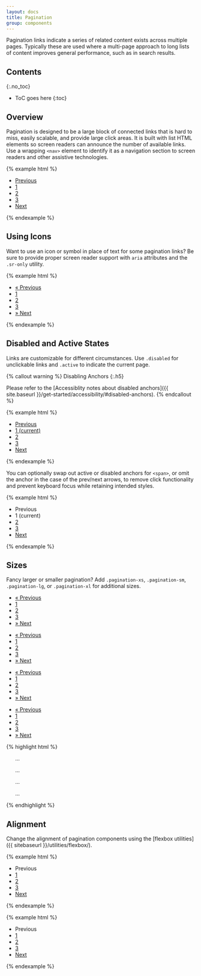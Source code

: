 ```yaml
---
layout: docs
title: Pagination
group: components
---
```


Pagination links indicate a series of related content exists across multiple pages. Typically these are used where a multi-page approach to long lists of content improves general performance, such as in search results.

## Contents
{:.no_toc}

* ToC goes here
{:toc}

## Overview

Pagination is designed to be a large block of connected links that is hard to miss, easily scalable, and provide large click areas. It is built with list HTML elements so screen readers can announce the number of available links. Use a wrapping `<nav>` element to identify it as a navigation section to screen readers and other assistive technologies.

{% example html %}
<nav aria-label="Page navigation">
  <ul class="pagination">
    <li class="page-item"><a href="#" class="page-link">Previous</a></li>
    <li class="page-item"><a href="#" class="page-link">1</a></li>
    <li class="page-item"><a href="#" class="page-link">2</a></li>
    <li class="page-item"><a href="#" class="page-link">3</a></li>
    <li class="page-item"><a href="#" class="page-link">Next</a></li>
  </ul>
</nav>
{% endexample %}

## Using Icons

Want to use an icon or symbol in place of text for some pagination links? Be sure to provide proper screen reader support with `aria` attributes and the `.sr-only` utility.

{% example html %}
<nav aria-label="Page navigation">
  <ul class="pagination">
    <li class="page-item">
      <a href="#" class="page-link" aria-label="Previous">
        <span aria-hidden="true">&laquo;</span>
        <span class="sr-only">Previous</span>
      </a>
    </li>
    <li class="page-item"><a href="#" class="page-link">1</a></li>
    <li class="page-item"><a href="#" class="page-link">2</a></li>
    <li class="page-item"><a href="#" class="page-link">3</a></li>
    <li class="page-item">
      <a href="#" class="page-link" aria-label="Next">
        <span aria-hidden="true">&raquo;</span>
        <span class="sr-only">Next</span>
      </a>
    </li>
  </ul>
</nav>
{% endexample %}

## Disabled and Active States

Links are customizable for different circumstances. Use `.disabled` for unclickable links and `.active` to indicate the current page.

{% callout warning %}
Disabling Anchors
{:.h5}

Please refer to the [Accessiblity notes about disabled anchors]({{ site.baseurl }}/get-started/accessibility/#disabled-anchors).
{% endcallout %}

{% example html %}
<nav aria-label="...">
  <ul class="pagination">
    <li class="page-item">
      <a href="#" class="page-link disabled" tabindex="-1">Previous</a>
    </li>
    <li class="page-item">
      <a href="#" class="page-link active">
        1
        <span class="sr-only">(current)</span>
      </a>
    </li>
    <li class="page-item"><a href="#" class="page-link">2</a></li>
    <li class="page-item"><a href="#" class="page-link">3</a></li>
    <li class="page-item"><a href="#" class="page-link">Next</a></li>
  </ul>
</nav>
{% endexample %}

You can optionally swap out active or disabled anchors for `<span>`, or omit the anchor in the case of the prev/next arrows, to remove click functionality and prevent keyboard focus while retaining intended styles.

{% example html %}
<nav aria-label="...">
  <ul class="pagination">
    <li class="page-item">
      <span class="page-link disabled">Previous</span>
    </li>
    <li class="page-item">
      <span class="page-link active">
        1
        <span class="sr-only">(current)</span>
      </span>
    </li>
    <li class="page-item"><a href="#" class="page-link">2</a></li>
    <li class="page-item"><a href="#" class="page-link">3</a></li>
    <li class="page-item"><a href="#" class="page-link">Next</a></li>
  </ul>
</nav>
{% endexample %}

## Sizes

Fancy larger or smaller pagination? Add `.pagination-xs`, `.pagination-sm`, `.pagination-lg`,  or `.pagination-xl` for additional sizes.

<div class="cf-example">
  <nav aria-label="...">
    <ul class="pagination pagination-xl">
      <li class="page-item">
        <a href="#" class="page-link" aria-label="Previous">
          <span aria-hidden="true">&laquo;</span>
          <span class="sr-only">Previous</span>
        </a>
      </li>
      <li class="page-item"><a href="#" class="page-link">1</a></li>
      <li class="page-item"><a href="#" class="page-link">2</a></li>
      <li class="page-item"><a href="#" class="page-link">3</a></li>
      <li class="page-item">
        <a href="#" class="page-link" aria-label="Next">
          <span aria-hidden="true">&raquo;</span>
          <span class="sr-only">Next</span>
        </a>
      </li>
    </ul>
  </nav>

  <nav aria-label="...">
    <ul class="pagination pagination-lg">
      <li class="page-item">
        <a href="#" class="page-link" aria-label="Previous">
          <span aria-hidden="true">&laquo;</span>
          <span class="sr-only">Previous</span>
        </a>
      </li>
      <li class="page-item"><a href="#" class="page-link">1</a></li>
      <li class="page-item"><a href="#" class="page-link">2</a></li>
      <li class="page-item"><a href="#" class="page-link">3</a></li>
      <li class="page-item">
        <a href="#" class="page-link" aria-label="Next">
          <span aria-hidden="true">&raquo;</span>
          <span class="sr-only">Next</span>
        </a>
      </li>
    </ul>
  </nav>

  <nav aria-label="...">
    <ul class="pagination pagination-sm">
      <li class="page-item">
        <a href="#" class="page-link" aria-label="Previous">
          <span aria-hidden="true">&laquo;</span>
          <span class="sr-only">Previous</span>
        </a>
      </li>
      <li class="page-item"><a href="#" class="page-link">1</a></li>
      <li class="page-item"><a href="#" class="page-link">2</a></li>
      <li class="page-item"><a href="#" class="page-link">3</a></li>
      <li class="page-item">
        <a href="#" class="page-link" aria-label="Next">
          <span aria-hidden="true">&raquo;</span>
          <span class="sr-only">Next</span>
        </a>
      </li>
    </ul>
  </nav>

  <nav aria-label="...">
    <ul class="pagination pagination-xs">
      <li class="page-item">
        <a href="#" class="page-link" aria-label="Previous">
          <span aria-hidden="true">&laquo;</span>
          <span class="sr-only">Previous</span>
        </a>
      </li>
      <li class="page-item"><a href="#" class="page-link">1</a></li>
      <li class="page-item"><a href="#" class="page-link">2</a></li>
      <li class="page-item"><a href="#" class="page-link">3</a></li>
      <li class="page-item">
        <a href="#" class="page-link" aria-label="Next">
          <span aria-hidden="true">&raquo;</span>
          <span class="sr-only">Next</span>
        </a>
      </li>
    </ul>
  </nav>
</div>

{% highlight html %}
<!-- Extra Large pagination -->
<nav aria-label="...">
  <ul class="pagination pagination-xl">
    ...
  </ul>
</nav>
<!-- Large pagination -->
<nav aria-label="...">
  <ul class="pagination pagination-lg">
    ...
  </ul>
</nav>
<!-- Small pagination -->
<nav aria-label="...">
  <ul class="pagination pagination-sm">
    ...
  </ul>
</nav>
<!-- Extra Small pagination -->
<nav aria-label="...">
  <ul class="pagination pagination-xs">
    ...
  </ul>
</nav>
{% endhighlight %}


## Alignment

Change the alignment of pagination components using the [flexbox utilities]({{ sitebaseurl }}/utilities/flexbox/).

{% example html %}
<nav aria-label="...">
  <ul class="pagination flex-center">
    <li class="page-item"><span class="page-link disabled">Previous</span></li>
    <li class="page-item"><a href="#" class="page-link">1</a></li>
    <li class="page-item"><a href="#" class="page-link">2</a></li>
    <li class="page-item"><a href="#" class="page-link">3</a></li>
    <li class="page-item"><a href="#" class="page-link">Next</a></li>
  </ul>
</nav>
{% endexample %}

{% example html %}
<nav aria-label="...">
  <ul class="pagination flex-end">
    <li class="page-item"><span class="page-link disabled">Previous</span></li>
    <li class="page-item"><a href="#" class="page-link">1</a></li>
    <li class="page-item"><a href="#" class="page-link">2</a></li>
    <li class="page-item"><a href="#" class="page-link">3</a></li>
    <li class="page-item"><a href="#" class="page-link">Next</a></li>
  </ul>
</nav>
{% endexample %}
